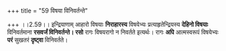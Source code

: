 +++
title = "59 विषया विनिवर्तन्ते"

+++
।।2.59।। इन्द्रियाणाम् आहारो विषयाः **निराहारस्य** विषयेभ्यः
प्रत्याहृतेन्द्रियस्य **देहिनो विषयाः** विनिवर्तमाना **रसवर्जं
विनिवर्तन्ते। रसो** रागः विषयरागो न निवर्तते इत्यर्थः। रागः **अपि**
आत्मस्वरूपं विषयेभ्यः **परं** सुखतरं **दृष्ट्वा** विनिवर्तते।  
